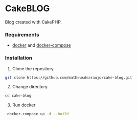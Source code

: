 # CakeBLOG

Blog created with CakePHP.

### Requirements

- [docker](https://docs.docker.com/get-docker/) and [docker-compose](https://docs.docker.com/compose/)

### Installation

1. Clone the repository

```sh
git clone https://github.com/matheusdearaujo/cake-blog.git
```

2. Change directory

```sh
cd cake-blog
```

3. Run docker

```sh
 docker-compose up -d --build
```

